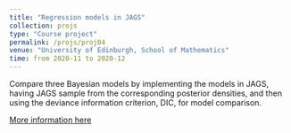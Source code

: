 ```yaml
---
title: "Regression models in JAGS"
collection: projs
type: "Course project"
permalink: /projs/proj04
venue: "University of Edinburgh, School of Mathematics"
time: from 2020-11 to 2020-12
---
```


Compare three Bayesian models by implementing the models in JAGS, having JAGS sample from the corresponding posterior densities, and then using the deviance information criterion, DIC, for model comparison.

[More information here](http://grantaire08.github.io/files/statprog_proj2.pdf)
